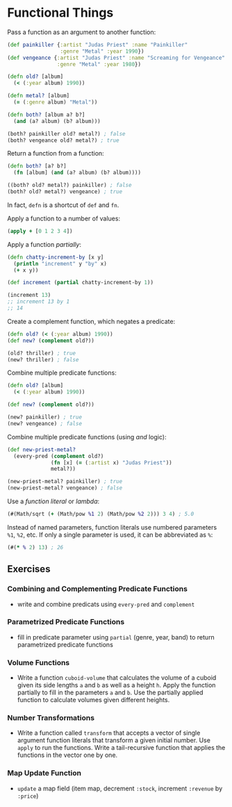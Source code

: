 # Functional Things

Pass a function as an argument to another function:

```clojure
(def painkiller {:artist "Judas Priest" :name "Painkiller"
                 :genre "Metal" :year 1990})
(def vengeance {:artist "Judas Priest" :name "Screaming for Vengeance"
                :genre "Metal" :year 1980})

(defn old? [album]
  (< (:year album) 1990))

(defn metal? [album]
  (= (:genre album) "Metal"))

(defn both? [album a? b?]
  (and (a? album) (b? album)))

(both? painkiller old? metal?) ; false
(both? vengeance old? metal?) ; true
```

Return a function from a function:

```clojure
(defn both? [a? b?]
  (fn [album] (and (a? album) (b? album))))

((both? old? metal?) painkiller) ; false
(both? old? metal?) vengeance) ; true
```

In fact, `defn` is a shortcut of `def` and `fn`.

Apply a function to a number of values:

```clojure
(apply + [0 1 2 3 4])
```

Apply a function _partially_:

```clojure
(defn chatty-increment-by [x y]
  (println "increment" y "by" x)
  (+ x y))

(def increment (partial chatty-increment-by 1))

(increment 13)
;; increment 13 by 1
;; 14
```

Create a complement function, which negates a predicate:

```clojure
(defn old? (< (:year album) 1990))
(def new? (complement old?))

(old? thriller) ; true
(new? thriller) ; false
```

Combine multiple predicate functions:

```clojure
(defn old? [album]
  (< (:year album) 1990))

(def new? (complement old?))

(new? painkiller) ; true
(new? vengeance) ; false
```

Combine multiple predicate functions (using _and_ logic):

```clojure
(def new-priest-metal?
  (every-pred (complement old?)
              (fn [x] (= (:artist x) "Judas Priest"))
              metal?))

(new-priest-metal? painkiller) ; true
(new-priest-metal? vengeance) ; false
```

Use a _function literal_ or _lambda_:

```clojure
(#(Math/sqrt (+ (Math/pow %1 2) (Math/pow %2 2))) 3 4) ; 5.0
```

Instead of named parameters, function literals use numbered parameters `%1`,
`%2`, etc. If only a single parameter is used, it can be abbreviated as `%`:

```clojure
(#(* % 2) 13) ; 26
```

## Exercises

### Combining and Complementing Predicate Functions

- write and combine predicats using `every-pred` and `complement`

### Parametrized Predicate Functions

- fill in predicate parameter using `partial` (genre, year, band) to return
  parametrized predicate functions

### Volume Functions

- Write a function `cuboid-volume` that calculates the volume of a cuboid given
  its side lengths `a` and `b` as well as a height `h`. Apply the function
  partially to fill in the parameters `a` and `b`. Use the partially applied
  function to calculate volumes given different heights.

### Number Transformations

- Write a function called `transform` that accepts a vector of single argument
  function literals that transform a given initial number. Use `apply` to run
  the functions. Write a tail-recursive function that applies the functions in
  the vector one by one.

### Map Update Function

- `update` a map field (item map, decrement `:stock`, increment `:revenue` by
  `:price`)

